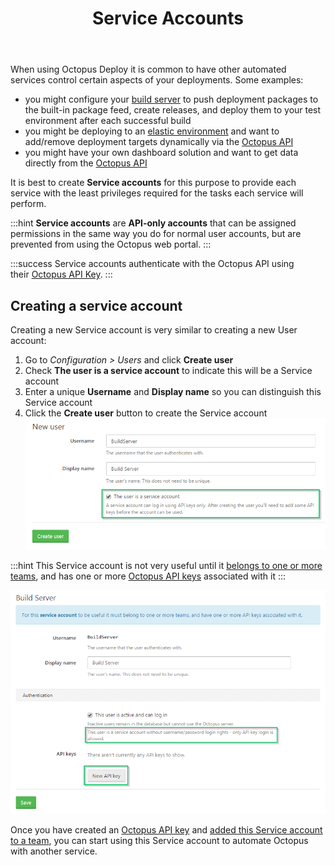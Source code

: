 ﻿---
title: Service Accounts
position: 2
---


When using Octopus Deploy it is common to have other automated services control certain aspects of your deployments. Some examples:

- you might configure your [build server](/docs/home/api-and-integration.md) to push deployment packages to the built-in package feed, create releases, and deploy them to your test environment after each successful build
- you might be deploying to an [elastic environment](https://octopus.com/blog/rfc-cloud-and-infrastructure-automation-support) and want to add/remove deployment targets dynamically via the [Octopus API](/docs/home/api-and-integration/octopus-rest-api.md)
- you might have your own dashboard solution and want to get data directly from the [Octopus API](/docs/home/api-and-integration/octopus-rest-api.md)



It is best to create **Service accounts** for this purpose to provide each service with the least privileges required for the tasks each service will perform.

:::hint
**Service accounts** are **API-only accounts** that can be assigned permissions in the same way you do for normal user accounts, but are prevented from using the Octopus web portal.
:::

:::success
Service accounts authenticate with the Octopus API using their [Octopus API Key](/docs/home/how-to/how-to-create-an-api-key.md).
:::

## Creating a service account


Creating a new Service account is very similar to creating a new User account:

1. Go to *Configuration > Users* and click **Create user**
2. Check **The user is a service account** to indicate this will be a Service account
3. Enter a unique **Username** and **Display name** so you can distinguish this Service account
4. Click the **Create user** button to create the Service account
![](/docs/images/3049520/3278574.png)


:::hint
This Service account is not very useful until it [belongs to one or more teams](/docs/home/administration/managing-users-and-teams.md), and has one or more [Octopus API keys](/docs/home/how-to/how-to-create-an-api-key.md) associated with it
:::


![](/docs/images/3049520/3278575.png)


Once you have created an [Octopus API key](/docs/home/how-to/how-to-create-an-api-key.md) and [added this Service account to a team](/docs/home/administration/managing-users-and-teams.md), you can start using this Service account to automate Octopus with another service.
